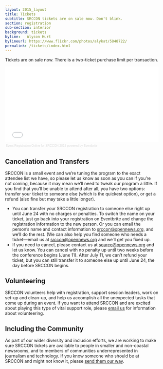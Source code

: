```yaml
---
layout: 2015_layout
title: Tickets
subtitle: SRCCON tickets are on sale now. Don't blink.
section: registration
sub-section: interior
background: tickets
byline:   Alyson Hurt
bylineurl: https://www.flickr.com/photos/alykat/5848722/
permalink: /tickets/index.html
---
```

Tickets are on sale now. There is a two-ticket purchase limit per transaction.

<div style="width:100%; text-align:left;" ><iframe  src="//eventbrite.com/tickets-external?eid=16757416885&ref=etckt" frameborder="0" height="247" width="100%" vspace="0" hspace="0" marginheight="5" marginwidth="5" scrolling="auto" allowtransparency="true"></iframe><div style="font-family:Helvetica, Arial; font-size:10px; padding:5px 0 5px; margin:2px; width:100%; text-align:left;" ><a style="color:#ddd; text-decoration:none;" target="_blank" href="http://www.eventbrite.com/r/etckt">Event Registration Online</a><span style="color:#ddd;"> for </span><a style="color:#ddd; text-decoration:none;" target="_blank" href="https://www.eventbrite.com/e/srccon-2015-tickets-16757416885?ref=etckt">SRCCON 2015</a> <span style="color:#ddd;">powered by</span> <a style="color:#ddd; text-decoration:none;" target="_blank" href="http://www.eventbrite.com?ref=etckt">Eventbrite</a></div></div>

## Cancellation and Transfers
SRCCON is a small event and we’re tuning the program to the exact attendee list we have, so please let us know as soon as you can if you’re not coming, because it may mean we’ll need to tweak our program a little. If you find that you’ll be unable to attend after all, you have two options: transfer your ticket to someone else (which is the quickest option), or get a refund (also fine but may take a little longer).

* You can transfer your SRCCON registration to someone else right up until June 24 with no charges or penalties. To switch the name on your ticket, just go back into your registration on Eventbrite and change the registration information to the new person. Or you can email the person’s name and contact information to  [srccon@opennews.org](mailto:srccon@opennews.org), and we’ll do the rest. (We can also help you find someone who needs a ticket—email us at [srccon@opennews.org](mailto:srccon@opennews.org) and we’ll get you fixed up.
* If you need to cancel, please contact us at source@opennews.org and let us know. You can cancel with no penalty up until two weeks before the conference begins (June 11). After July 11, we can’t refund your ticket, but you can still transfer it to someone else up until June 24, the day before SRCCON begins.


## Volunteering
SRCCON volunteers help with registration, support session leaders, work on set-up and clean-up, and help us accomplish all the unexpected tasks that come up during an event. If you want to attend SRCCON and are excited about playing this type of vital support role, please [email us](srccon@opennews.org) for information about volunteering.

## Including the Community
As part of our wider diversity and inclusion efforts, we are working to make sure SRCCON tickets are available to people in smaller and non-coastal newsrooms, and to members of communities underrepresented in journalism and technology. If you know someone who should be at SRCCON and might not know it, please [send them our way](srccon@opennews.org).
